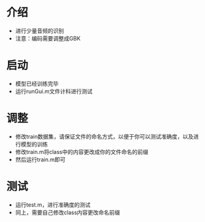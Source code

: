 # 介绍
- 进行少量音频的识别
- 注意：编码需要调整成GBK

# 启动
- 模型已经训练完毕
- 运行runGui.m文件计科进行测试

# 调整
- 修改train数据集，请保证文件的命名方式，以便于你可以测试准确度，以及进行模型的训练
- 修改train.m将class中的内容更改成你的文件命名的前缀
- 然后运行train.m即可

# 测试
- 运行test.m，进行准确度的测试
- 同上，需要自己修改class内容更改命名前缀

